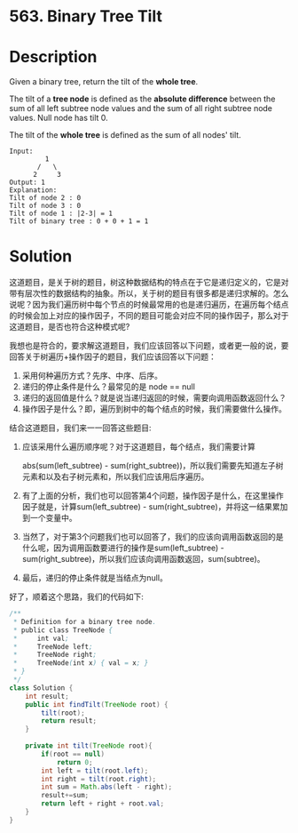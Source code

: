 # 563. Binary Tree Tilt

# Description

Given a binary tree, return the tilt of the **whole tree**.

The tilt of a **tree node** is defined as the **absolute difference** between the sum of all left subtree node values and the sum of all right subtree node values. Null node has tilt 0.

The tilt of the **whole tree** is defined as the sum of all nodes' tilt.

```
Input: 
         1
       /   \
      2     3
Output: 1
Explanation: 
Tilt of node 2 : 0
Tilt of node 3 : 0
Tilt of node 1 : |2-3| = 1
Tilt of binary tree : 0 + 0 + 1 = 1
```

# Solution

这道题目，是关于树的题目，树这种数据结构的特点在于它是递归定义的，它是对带有层次性的数据结构的抽象。所以，关于树的题目有很多都是递归求解的。怎么说呢？因为我们遍历树中每个节点的时候最常用的也是递归遍历，在遍历每个结点的时候会加上对应的操作因子，不同的题目可能会对应不同的操作因子，那么对于这道题目，是否也符合这种模式呢?

我想也是符合的，要求解这道题目，我们应该回答以下问题，或者更一般的说，要回答关于树遍历+操作因子的题目，我们应该回答以下问题：

1. 采用何种遍历方式？先序、中序、后序。
2. 递归的停止条件是什么？最常见的是 node == null
3. 递归的返回值是什么？就是说当递归返回的时候，需要向调用函数返回什么？
4. 操作因子是什么？即，遍历到树中的每个结点的时候，我们需要做什么操作。

结合这道题目，我们来一一回答这些题目:

1. 应该采用什么遍历顺序呢？对于这道题目，每个结点，我们需要计算 

   abs(sum(left_subtree) - sum(right_subtree))，所以我们需要先知道左子树元素和以及右子树元素和，所以我们应该用后序遍历。

2. 有了上面的分析，我们也可以回答第4个问题，操作因子是什么，在这里操作因子就是，计算sum(left_subtree) - sum(right_subtree)，并将这一结果累加到一个变量中。

3. 当然了，对于第3个问题我们也可以回答了，我们的应该向调用函数返回的是什么呢，因为调用函数要进行的操作是sum(left_subtree) - sum(right_subtree)，所以我们应该向调用函数返回，sum(subtree)。

4. 最后，递归的停止条件就是当结点为null。

好了，顺着这个思路，我们的代码如下:

```java
/**
 * Definition for a binary tree node.
 * public class TreeNode {
 *     int val;
 *     TreeNode left;
 *     TreeNode right;
 *     TreeNode(int x) { val = x; }
 * }
 */
class Solution {
    int result;
    public int findTilt(TreeNode root) {
        tilt(root);
        return result;
    }
    
    private int tilt(TreeNode root){
        if(root == null)
            return 0;
        int left = tilt(root.left);
        int right = tilt(root.right);
        int sum = Math.abs(left - right);
        result+=sum;
        return left + right + root.val;
    }
}
```

